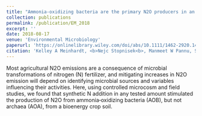 ```yaml
---
title: "Ammonia‐oxidizing bacteria are the primary N2O producers in an ammonia‐oxidizing archaea dominated alkaline agricultural soil"
collection: publications
permalink: /publication/EM_2018
excerpt: ''
date: 2018-08-17
venue: 'Environmental Microbiology'
paperurl: 'https://onlinelibrary.wiley.com/doi/abs/10.1111/1462-2920.14246'
citation: 'Kelley A Meinhardt, <b>Nejc Stopnisek<b>, Manmeet W Pannu, Stuart E Strand, Steven C Fransen, Karen L Casciotti, David A Stahl (2018). &quot;Ammonia‐oxidizing bacteria are the primary N2O producers in an ammonia‐oxidizing archaea dominated alkaline agricultural soil.&quot; <i>Environmental Microbiology</i>. 20(6):2195–2206.'
---
```

Most agricultural N2O emissions are a consequence of microbial transformations of nitrogen (N) fertilizer, and mitigating increases in N2O emission will depend on identifying microbial sources and variables influencing their activities. Here, using controlled microcosm and field studies, we found that synthetic N addition in any tested amount stimulated the production of N2O from ammonia‐oxidizing bacteria (AOB), but not archaea (AOA), from a bioenergy crop soil.

